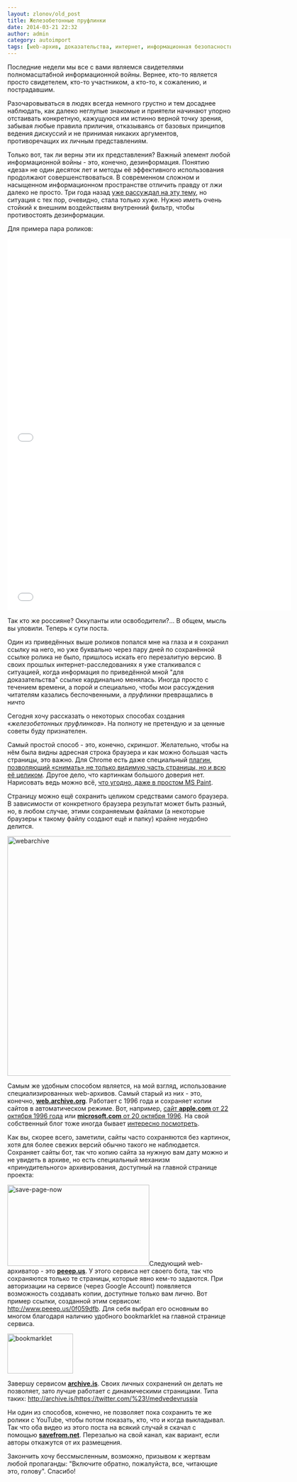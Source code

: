 ```yaml
---
layout: zlonov/old_post
title: Железобетонные пруфлинки
date: 2014-03-21 22:32
author: admin
category: autoimport
tags: [web-архив, доказательства, интернет, информационная безопасность, информационная война, Крым, Россия, случай из жизни, Украина]
---
```

Последние недели мы все с вами являемся свидетелями полномасштабной информационной войны. Вернее, кто-то является просто свидетелем, кто-то участником, а кто-то, к сожалению, и пострадавшим.

Разочаровываться в людях всегда немного грустно и тем досаднее наблюдать, как далеко неглупые знакомые и приятели начинают упорно отстаивать конкретную, кажущуюся им истинно верной точку зрения, забывая любые правила приличия, отказываясь от базовых принципов ведения дискуссий и не принимая никаких аргументов, противоречащих их личным представлениям.

Только вот, так ли верны эти их представления? Важный элемент любой информационной войны - это, конечно, дезинформация. Понятию «деза» не один десяток лет и методы её эффективного использования продолжают совершенствоваться. В современном сложном и насыщенном информационном пространстве отличить правду от лжи далеко не просто. Три года назад <a href="https://zlonov.ru/2011/01/ne-ver-vsemu-chto-pishut-v-internete/">уже рассуждал на эту тему</a>, но ситуация с тех пор, очевидно, стала только хуже. Нужно иметь очень стойкий к внешним воздействиям внутренний фильтр, чтобы противостоять дезинформации.

Для примера пара роликов:
<iframe src="//www.youtube.com/embed/5f9IfhYQn3U" height="480" width="640" allowfullscreen="" frameborder="0"></iframe>
<iframe src="//www.youtube.com/embed/YNqNw3dsMYk" height="360" width="640" allowfullscreen="" frameborder="0"></iframe>

Так кто же россияне? Оккупанты или освободители?... В общем, мысль вы уловили. Теперь к сути поста.

Один из приведённых выше роликов попался мне на глаза и я сохранил ссылку на него, но уже буквально через пару дней по сохранённой ссылке ролика не было, пришлось искать его перезалитую версию. В своих прошлых интернет-расследованиях я уже сталкивался с ситуацией, когда информация по приведённой мной "для доказательства" ссылке кардинально менялась. Иногда просто с течением времени, а порой и специально, чтобы мои рассуждения читателям казались беспочвенными, а <em>пруфлинки</em> превращались в ничто

Сегодня хочу рассказать о некоторых способах создания «<em>железобетонных пруфлинков</em>». На полноту не претендую и за ценные советы буду признателен.

Самый простой способ - это, конечно, <em>скриншот</em>. Желательно, чтобы на нём была видны адресная строка браузера и как можно большая часть страницы, это важно. Для Chrome есть даже специальный <a href="http://awesomescreenshot.com" target="_blank">плагин, позволяющий «снимать» не только видимую часть страницы, но и всю её целиком</a>. Другое дело, что картинкам большого доверия нет. Нарисовать ведь можно всё, <a href="http://www.smosh.com/smosh-pit/photos/ms-paint" target="_blank">что угодно, даже в простом MS Paint</a>.

Страницу можно ещё сохранить целиком средствами самого браузера. В зависимости от конкретного браузера результат может быть разный, но, в любом случае, этими сохраняемым файлами (а некоторые браузеры к такому файлу создают ещё и папку) крайне неудобно делится.

<a href="/assets/uploads/webarchive.png"><img class="aligncenter size-full wp-image-5441" alt="webarchive" src="/assets/uploads/webarchive.png" width="713" height="541" /></a>

Самым же удобным способом является, на мой взгляд, использование специализированных web-архивов. Самый старый из них - это, конечно, <strong><a href="http://web.archive.org">web.archive.org</a></strong>. Работает с 1996 года и сохраняет копии сайтов в автоматическом режиме. Вот, например, <a href="http://web.archive.org/web/19961022105458/http://www.apple.com/" target="_blank">сайт <strong>apple.com </strong>от 22 октября 1996 года</a> или <a href="http://web.archive.org/web/19961026164556/http://www.microsoft.com/" target="_blank"><strong>microsoft.com</strong> от 20 октября 1996</a>. На свой собственный блог тоже иногда бывает <a href="http://web.archive.org/web/20120922020821/https://zlonov.ru/" target="_blank">интересно посмотреть</a>.

Как вы, скорее всего, заметили, сайты часто сохраняются без картинок, хотя для более свежих версий обычно такого не наблюдается. Сохраняет сайты бот, так что копию сайта за нужную вам дату можно и не увидеть в архиве, но есть специальный механизм «принудительного» архивирования, доступный на главной странице проекта:

<a href="/assets/uploads/save-page-now.png"><img class="aligncenter size-full wp-image-5442" alt="save-page-now" src="/assets/uploads/save-page-now.png" width="320" height="183" /></a>Следующий web-архиватор - это <strong><a href="http://peeep.us" target="_blank">peeep.us</a></strong>. У этого сервиса нет своего бота, так что сохраняются только те страницы, которые явно кем-то задаются. При авторизации на сервисе (через Google Account) появляется возможность создавать копии, доступные только вам лично. Вот пример ссылки, созданной этим сервисом: <a href="http://www.peeep.us/0f059dfb">http://www.peeep.us/0f059dfb</a>. Для себя выбрал его основным во многом благодаря наличию удобного bookmarklet на главной странице сервиса.

<a href="/assets/uploads/bookmarklet.png"><img class="aligncenter size-full wp-image-5455" alt="bookmarklet" src="/assets/uploads/bookmarklet.png" width="148" height="90" /></a>

Завершу сервисом <strong><a href="http://archive.is">archive.is</a></strong>. Своих личных сохранений он делать не позволяет, зато лучше работает с динамическими страницами. Типа таких: <a href="http://archive.is/https://twitter.com/%23!/medvedevrussia">http://archive.is/https://twitter.com/%23!/medvedevrussia</a>

Ни один из способов, конечно, не позволяет пока сохранить те же ролики с YouTube, чтобы потом показать, кто, что и когда выкладывал. Так что оба видео из этого поста на всякий случай я скачал с помощью <a href="http://ru.savefrom.net/1-быстрый-способ-скачать-с-youtube/" target="_blank"><strong>savefrom.net</strong></a>. Перезалью на свой канал, как вариант, если авторы откажутся от их размещения.

Закончить хочу бессмысленным, возможно, призывом к жертвам любой пропаганды: "Включите обратно, пожалуйста, все, читающие это, голову". Спасибо!
